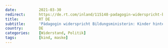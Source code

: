 ```yaml
---
date:          2021-03-30
redirect:      https://de.rt.com/inland/115148-padagogin-widerspricht-bildungsministerin-kinder-hinter/
title:         RT DE
subtitle:      'Pädagogin widerspricht Bildungsministerin: Kinder hinter Masken zu zwingen ist ein Verbrechen'
country:       DE
categories:    [Widerstand, Politik]
tags:          [kind, maske]
---
```


